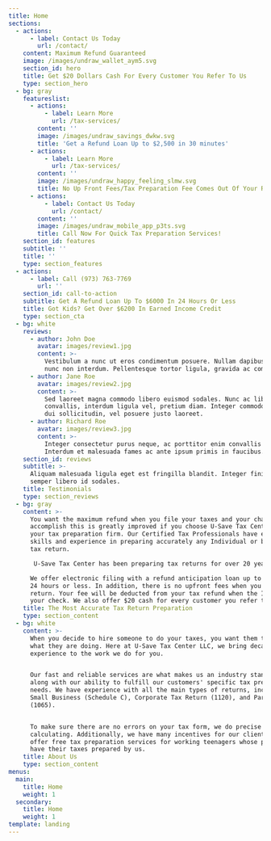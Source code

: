 ```yaml
---
title: Home
sections:
  - actions:
      - label: Contact Us Today
        url: /contact/
    content: Maximum Refund Guaranteed
    image: /images/undraw_wallet_aym5.svg
    section_id: hero
    title: Get $20 Dollars Cash For Every Customer You Refer To Us
    type: section_hero
  - bg: gray
    featureslist:
      - actions:
          - label: Learn More
            url: /tax-services/
        content: ''
        image: /images/undraw_savings_dwkw.svg
        title: 'Get a Refund Loan Up to $2,500 in 30 minutes'
      - actions:
          - label: Learn More
            url: /tax-services/
        content: ''
        image: /images/undraw_happy_feeling_slmw.svg
        title: No Up Front Fees/Tax Preparation Fee Comes Out Of Your Refund
      - actions:
          - label: Contact Us Today
            url: /contact/
        content: ''
        image: /images/undraw_mobile_app_p3ts.svg
        title: Call Now For Quick Tax Preparation Services!
    section_id: features
    subtitle: ''
    title: ''
    type: section_features
  - actions:
      - label: Call (973) 763-7769
        url: ''
    section_id: call-to-action
    subtitle: Get A Refund Loan Up To $6000 In 24 Hours Or Less
    title: Got Kids? Get Over $6200 In Earned Income Credit
    type: section_cta
  - bg: white
    reviews:
      - author: John Doe
        avatar: images/review1.jpg
        content: >-
          Vestibulum a nunc ut eros condimentum posuere. Nullam dapibus quis
          nunc non interdum. Pellentesque tortor ligula, gravida ac commodo eu.
      - author: Jane Roe
        avatar: images/review2.jpg
        content: >-
          Sed laoreet magna commodo libero euismod sodales. Nunc ac libero
          convallis, interdum ligula vel, pretium diam. Integer commodo sem at
          dui sollicitudin, vel posuere justo laoreet.
      - author: Richard Roe
        avatar: images/review3.jpg
        content: >-
          Integer consectetur purus neque, ac porttitor enim convallis vitae.
          Interdum et malesuada fames ac ante ipsum primis in faucibus.
    section_id: reviews
    subtitle: >-
      Aliquam malesuada ligula eget est fringilla blandit. Integer finibus
      semper libero id sodales. 
    title: Testimonials
    type: section_reviews
  - bg: gray
    content: >-
      You want the maximum refund when you file your taxes and your chance to
      accomplish this is greatly improved if you choose U-Save Tax Center as
      your tax preparation firm. Our Certified Tax Professionals have extensive
      skills and experience in preparing accurately any Individual or business
      tax return.

       U-Save Tax Center has been preparing tax returns for over 20 years. Our accurate and reliable services are what makes us an industry leader along with the ability to fulfill our customers’ specific tax preparation needs.

      We offer electronic filing with a refund anticipation loan up to $6000 in
      24 hours or less. In addition, there is no upfront fees when you file your
      return. Your fee will be deducted from your tax refund when the IRS issues
      your check. We also offer $20 cash for every customer you refer to us.
    title: The Most Accurate Tax Return Preparation
    type: section_content
  - bg: white
    content: >-
      When you decide to hire someone to do your taxes, you want them to know
      what they are doing. Here at U-Save Tax Center LLC, we bring decades of
      experience to the work we do for you.


      Our fast and reliable services are what makes us an industry standout
      along with our ability to fulfill our customers' specific tax preparation
      needs. We have experience with all the main types of returns, including
      Small Business (Schedule C), Corporate Tax Return (1120), and Partnerships
      (1065).


      To make sure there are no errors on your tax form, we do precise
      calculating. Additionally, we have many incentives for our clients. We
      offer free tax preparation services for working teenagers whose parents
      have their taxes prepared by us.
    title: About Us
    type: section_content
menus:
  main:
    title: Home
    weight: 1
  secondary:
    title: Home
    weight: 1
template: landing
---
```


